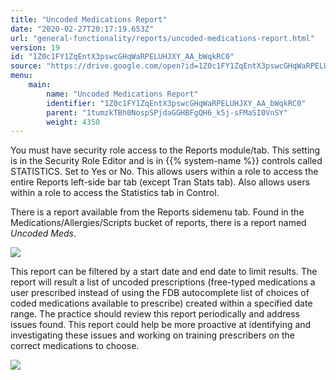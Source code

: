 ```yaml
---
title: "Uncoded Medications Report"
date: "2020-02-27T20:17:19.653Z"
url: "general-functionality/reports/uncoded-medications-report.html"
version: 19
id: "1Z0c1FY1ZqEntX3pswcGHqWaRPELUHJXY_AA_bWqkRC0"
source: "https://drive.google.com/open?id=1Z0c1FY1ZqEntX3pswcGHqWaRPELUHJXY_AA_bWqkRC0"
menu:
    main:
        name: "Uncoded Medications Report"
        identifier: "1Z0c1FY1ZqEntX3pswcGHqWaRPELUHJXY_AA_bWqkRC0"
        parent: "1tumzkTBh0NospSPjdaGGHBFgQH6_k5j-sFMaSI0VnSY"
        weight: 4350
---
```

You must have security role access to the Reports module/tab. This setting is in the Security Role Editor and is in {{% system-name %}} controls called STATISTICS. Set to Yes or No. This allows users within a role to access the entire Reports left-side bar tab (except Tran Stats tab). Also allows users within a role to access the Statistics tab in Control.

There is a report available from the Reports sidemenu tab. Found in the Medications/Allergies/Scripts bucket of reports, there is a report named *Uncoded Meds*.

![](uncoded-medications-report.images/image1.png)

This report can be filtered by a start date and end date to limit results. The report will result a list of uncoded prescriptions (free-typed medications a user prescribed instead of using the FDB autocomplete list of choices of coded medications available to prescribe) created within a specified date range. The practice should review this report periodically and address issues found. This report could help be more proactive at identifying and investigating these issues and working on training prescribers on the correct medications to choose.

![](uncoded-medications-report.images/image2.png)

